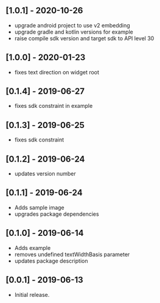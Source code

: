 ## [1.0.1] - 2020-10-26
* upgrade android project to use v2 embedding
* upgrade gradle and kotlin versions for example
* raise compile sdk version and target sdk to API level 30

## [1.0.0] - 2020-01-23
* fixes text direction on widget root

## [0.1.4] - 2019-06-27
* fixes sdk constraint in example

## [0.1.3] - 2019-06-25
* fixes sdk constraint

## [0.1.2] - 2019-06-24
* updates version number

## [0.1.1] - 2019-06-24
* Adds sample image
* upgrades package dependencies

## [0.1.0] - 2019-06-14
* Adds example
* removes undefined textWidthBasis parameter
* updates package description

## [0.0.1] - 2019-06-13
* Initial release.

